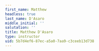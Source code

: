 ```yaml
---
first_name: Matthew
headless: true
last_name: D'Asaro
middle_initial: ''
salutation: ''
title: Matthew D'Asaro
type: instructor
uid: 5b7d4ef6-87ec-a5a0-7aa9-c3ceeb13d738
---
```

